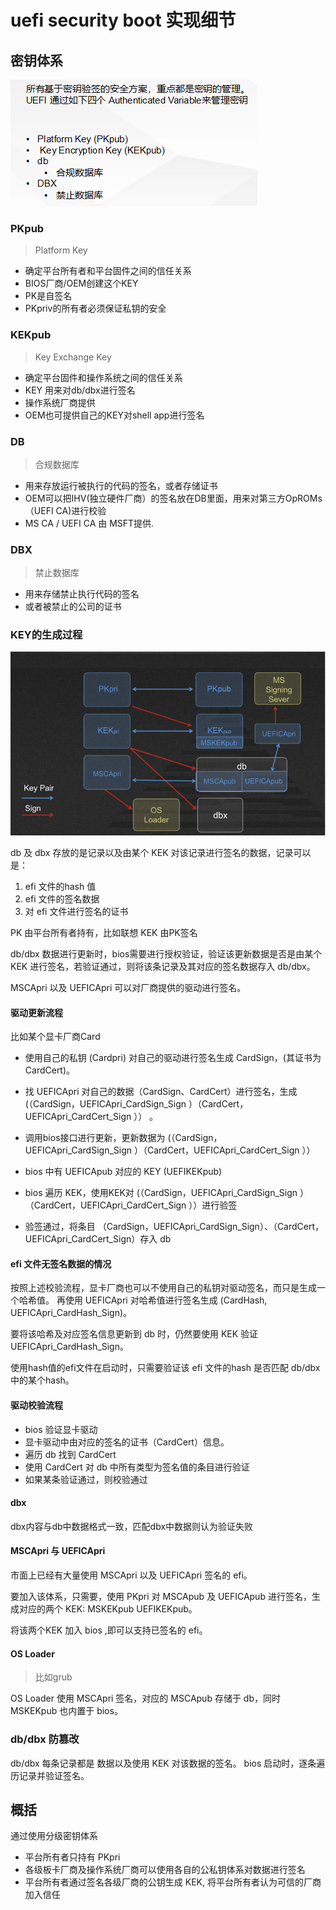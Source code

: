 # uefi security boot 实现细节

## 密钥体系

![](https://github.com/TheBigFish/blog/raw/master/assets/security_boot_01.png)

### PKpub
> Platform Key

- 确定平台所有者和平台固件之间的信任关系
- BIOS厂商/OEM创建这个KEY
- PK是自签名
- PKpriv的所有者必须保证私钥的安全 

### KEKpub
> Key Exchange Key 

- 确定平台固件和操作系统之间的信任关系
- KEY 用来对db/dbx进行签名
- 操作系统厂商提供
- OEM也可提供自己的KEY对shell app进行签名

### DB
> 合规数据库

- 用来存放运行被执行的代码的签名，或者存储证书
- OEM可以把IHV(独立硬件厂商）的签名放在DB里面，用来对第三方OpROMs（UEFI CA)进行校验
- MS CA / UEFI CA 由 MSFT提供.

### DBX
> 禁止数据库

- 用来存储禁止执行代码的签名
- 或者被禁止的公司的证书


### KEY的生成过程

![](https://github.com/TheBigFish/blog/raw/master/assets/security_boot_02.png)

db 及 dbx 存放的是记录以及由某个 KEK 对该记录进行签名的数据，记录可以是：
1. efi 文件的hash 值
2. efi 文件的签名数据
3. 对 efi 文件进行签名的证书

PK 由平台所有者持有，比如联想
KEK 由PK签名

db/dbx 数据进行更新时，bios需要进行授权验证，验证该更新数据是否是由某个 KEK 进行签名，若验证通过，则将该条记录及其对应的签名数据存入 db/dbx。

MSCApri 以及 UEFICApri 可以对厂商提供的驱动进行签名。

#### 驱动更新流程

比如某个显卡厂商Card

* 使用自己的私钥 (Cardpri) 对自己的驱动进行签名生成 CardSign，(其证书为 CardCert)。

* 找 UEFICApri 对自己的数据（CardSign、CardCert）进行签名，生成 (（CardSign，UEFICApri_CardSign_Sign ）（CardCert，UEFICApri_CardCert_Sign ）） 。

* 调用bios接口进行更新，更新数据为 (（CardSign，UEFICApri_CardSign_Sign ）（CardCert，UEFICApri_CardCert_Sign ））

* bios 中有 UEFICApub 对应的 KEY (UEFIKEKpub)

* bios 遍历 KEK，使用KEK对 (（CardSign，UEFICApri_CardSign_Sign ）（CardCert，UEFICApri_CardCert_Sign ））进行验签

* 验签通过，将条目 （CardSign，UEFICApri_CardSign_Sign）、（CardCert，UEFICApri_CardCert_Sign）存入 db

#### efi 文件无签名数据的情况

按照上述校验流程，显卡厂商也可以不使用自己的私钥对驱动签名，而只是生成一个哈希值。
再使用 UEFICApri 对哈希值进行签名生成  (CardHash, UEFICApri_CardHash_Sign)。

要将该哈希及对应签名信息更新到 db 时，仍然要使用 KEK 验证 UEFICApri_CardHash_Sign。

使用hash值的efi文件在启动时，只需要验证该 efi 文件的hash 是否匹配 db/dbx 中的某个hash。

#### 驱动校验流程

* bios 验证显卡驱动
* 显卡驱动中由对应的签名的证书（CardCert）信息。
* 遍历 db 找到 CardCert
* 使用 CardCert 对 db 中所有类型为签名值的条目进行验证
* 如果某条验证通过，则校验通过

#### dbx

dbx内容与db中数据格式一致，匹配dbx中数据则认为验证失败


#### MSCApri 与 UEFICApri
市面上已经有大量使用 MSCApri 以及 UEFICApri 签名的 efi。

要加入该体系，只需要，使用 PKpri 对 MSCApub 及 UEFICApub 进行签名，生成对应的两个 KEK:  MSKEKpub  UEFIKEKpub。

将该两个KEK 加入 bios ,即可以支持已签名的 efi。

#### OS Loader
> 比如grub

OS Loader 使用 MSCApri 签名，对应的 MSCApub 存储于 db，同时 MSKEKpub 也内置于 bios。


### db/dbx 防篡改

db/dbx 每条记录都是 数据以及使用 KEK 对该数据的签名。
bios 启动时，逐条遍历记录并验证签名。


## 概括
通过使用分级密钥体系
* 平台所有者只持有 PKpri
* 各级板卡厂商及操作系统厂商可以使用各自的公私钥体系对数据进行签名
* 平台所有者通过签名各级厂商的公钥生成 KEK, 将平台所有者认为可信的厂商加入信任